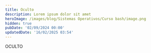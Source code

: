 ```yaml
---
title: Oculto
description: Lorem ipsum dolor sit amet
heroImage: /images/blog/Sistemas Operativos/Curso bash/image.png
hidden: true
pubDate: '02/09/2024 00:00'
updatedDate: '16/02/2025 03:54'
---
```

OCULTO
